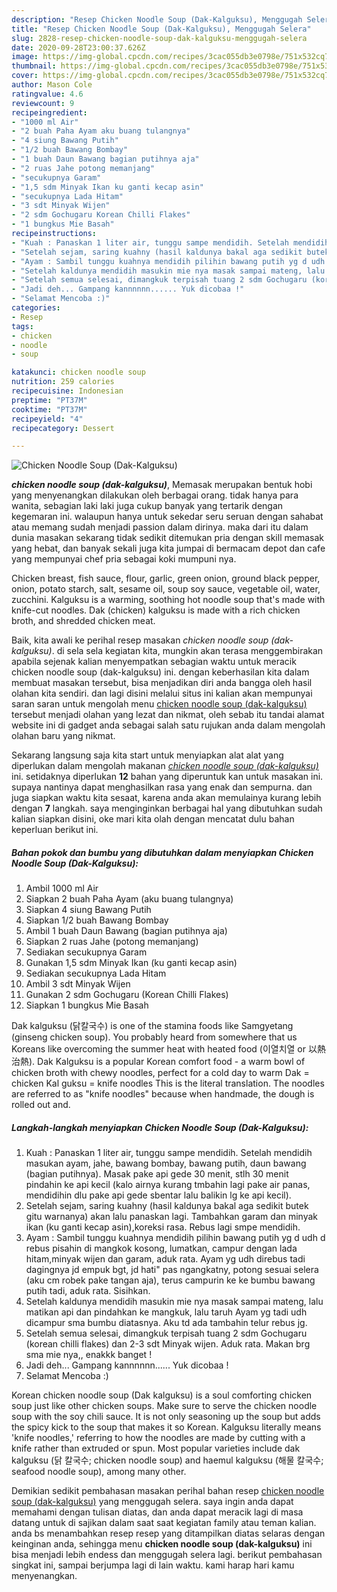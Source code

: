 ```yaml
---
description: "Resep Chicken Noodle Soup (Dak-Kalguksu), Menggugah Selera"
title: "Resep Chicken Noodle Soup (Dak-Kalguksu), Menggugah Selera"
slug: 2828-resep-chicken-noodle-soup-dak-kalguksu-menggugah-selera
date: 2020-09-28T23:00:37.626Z
image: https://img-global.cpcdn.com/recipes/3cac055db3e0798e/751x532cq70/chicken-noodle-soup-dak-kalguksu-foto-resep-utama.jpg
thumbnail: https://img-global.cpcdn.com/recipes/3cac055db3e0798e/751x532cq70/chicken-noodle-soup-dak-kalguksu-foto-resep-utama.jpg
cover: https://img-global.cpcdn.com/recipes/3cac055db3e0798e/751x532cq70/chicken-noodle-soup-dak-kalguksu-foto-resep-utama.jpg
author: Mason Cole
ratingvalue: 4.6
reviewcount: 9
recipeingredient:
- "1000 ml Air"
- "2 buah Paha Ayam aku buang tulangnya"
- "4 siung Bawang Putih"
- "1/2 buah Bawang Bombay"
- "1 buah Daun Bawang bagian putihnya aja"
- "2 ruas Jahe potong memanjang"
- "secukupnya Garam"
- "1,5 sdm Minyak Ikan ku ganti kecap asin"
- "secukupnya Lada Hitam"
- "3 sdt Minyak Wijen"
- "2 sdm Gochugaru Korean Chilli Flakes"
- "1 bungkus Mie Basah"
recipeinstructions:
- "Kuah : Panaskan 1 liter air, tunggu sampe mendidih. Setelah mendidih masukan ayam, jahe, bawang bombay, bawang putih, daun bawang (bagian putihnya). Masak pake api gede 30 menit, stlh 30 menit pindahin ke api kecil (kalo airnya kurang tmbahin lagi pake air panas, mendidihin dlu pake api gede sbentar lalu balikin lg ke api kecil)."
- "Setelah sejam, saring kuahny (hasil kaldunya bakal aga sedikit butek gitu warnanya) akan lalu panaskan lagi. Tambahkan garam dan minyak ikan (ku ganti kecap asin),koreksi rasa. Rebus lagi smpe mendidih."
- "Ayam : Sambil tunggu kuahnya mendidih pilihin bawang putih yg d udh d rebus pisahin di mangkok kosong, lumatkan, campur dengan lada hitam,minyak wijen dan garam, aduk rata. Ayam yg udh direbus tadi dagingnya jd empuk bgt, jd hati&#34; pas ngangkatny, potong sesuai selera (aku cm robek pake tangan aja), terus campurin ke ke bumbu bawang putih tadi, aduk rata. Sisihkan."
- "Setelah kaldunya mendidih masukin mie nya masak sampai mateng, lalu matikan api dan pindahkan ke mangkuk, lalu taruh Ayam yg tadi udh dicampur sma bumbu diatasnya. Aku td ada tambahin telur rebus jg."
- "Setelah semua selesai, dimangkuk terpisah tuang 2 sdm Gochugaru (korean chilli flakes) dan 2-3 sdt Minyak wijen. Aduk rata. Makan brg sma mie nya,, enakkk banget !"
- "Jadi deh... Gampang kannnnnn...... Yuk dicobaa !"
- "Selamat Mencoba :)"
categories:
- Resep
tags:
- chicken
- noodle
- soup

katakunci: chicken noodle soup 
nutrition: 259 calories
recipecuisine: Indonesian
preptime: "PT37M"
cooktime: "PT37M"
recipeyield: "4"
recipecategory: Dessert

---
```



![Chicken Noodle Soup (Dak-Kalguksu)](https://img-global.cpcdn.com/recipes/3cac055db3e0798e/751x532cq70/chicken-noodle-soup-dak-kalguksu-foto-resep-utama.jpg)

<b><i>chicken noodle soup (dak-kalguksu)</i></b>, Memasak merupakan bentuk hobi yang menyenangkan dilakukan oleh berbagai orang. tidak hanya para wanita, sebagian laki laki juga cukup banyak yang tertarik dengan kegemaran ini. walaupun hanya untuk sekedar seru seruan dengan sahabat atau memang sudah menjadi passion dalam dirinya. maka dari itu dalam dunia masakan sekarang tidak sedikit ditemukan pria dengan skill memasak yang hebat, dan banyak sekali juga kita jumpai di bermacam depot dan cafe yang mempunyai chef pria sebagai koki mumpuni nya.

Chicken breast, fish sauce, flour, garlic, green onion, ground black pepper, onion, potato starch, salt, sesame oil, soup soy sauce, vegetable oil, water, zucchini. Kalguksu is a warming, soothing hot noodle soup that&#39;s made with knife-cut noodles. Dak (chicken) kalguksu is made with a rich chicken broth, and shredded chicken meat.

Baik, kita awali ke perihal resep masakan <i>chicken noodle soup (dak-kalguksu)</i>. di sela sela kegiatan kita, mungkin akan terasa menggembirakan apabila sejenak kalian menyempatkan sebagian waktu untuk meracik chicken noodle soup (dak-kalguksu) ini. dengan keberhasilan kita dalam membuat masakan tersebut, bisa menjadikan diri anda bangga oleh hasil olahan kita sendiri. dan lagi disini melalui situs ini kalian akan mempunyai saran saran untuk mengolah menu <u>chicken noodle soup (dak-kalguksu)</u> tersebut menjadi olahan yang lezat dan nikmat, oleh sebab itu tandai alamat website ini di gadget anda sebagai salah satu rujukan anda dalam mengolah olahan baru yang nikmat.


Sekarang langsung saja kita start untuk menyiapkan alat alat yang diperlukan dalam mengolah makanan <u><i>chicken noodle soup (dak-kalguksu)</i></u> ini. setidaknya diperlukan <b>12</b> bahan yang diperuntuk kan untuk masakan ini. supaya nantinya dapat menghasilkan rasa yang enak dan sempurna. dan juga siapkan waktu kita sesaat, karena anda akan memulainya kurang lebih dengan <b>7</b> langkah. saya menginginkan berbagai hal yang dibutuhkan sudah kalian siapkan disini, oke mari kita olah dengan mencatat dulu bahan keperluan berikut ini.

<!--inarticleads1-->

##### Bahan pokok dan bumbu yang dibutuhkan dalam menyiapkan Chicken Noodle Soup (Dak-Kalguksu):

1. Ambil 1000 ml Air
1. Siapkan 2 buah Paha Ayam (aku buang tulangnya)
1. Siapkan 4 siung Bawang Putih
1. Siapkan 1/2 buah Bawang Bombay
1. Ambil 1 buah Daun Bawang (bagian putihnya aja)
1. Siapkan 2 ruas Jahe (potong memanjang)
1. Sediakan secukupnya Garam
1. Gunakan 1,5 sdm Minyak Ikan (ku ganti kecap asin)
1. Sediakan secukupnya Lada Hitam
1. Ambil 3 sdt Minyak Wijen
1. Gunakan 2 sdm Gochugaru (Korean Chilli Flakes)
1. Siapkan 1 bungkus Mie Basah


Dak kalguksu (닭칼국수) is one of the stamina foods like Samgyetang (ginseng chicken soup). You probably heard from somewhere that us Koreans like overcoming the summer heat with heated food (이열치열 or 以熱治熱). Dak Kalguksu is a popular Korean comfort food - a warm bowl of chicken broth with chewy noodles, perfect for a cold day to warm Dak = chicken Kal guksu = knife noodles This is the literal translation. The noodles are referred to as &#34;knife noodles&#34; because when handmade, the dough is rolled out and. 

<!--inarticleads2-->

##### Langkah-langkah menyiapkan Chicken Noodle Soup (Dak-Kalguksu):

1. Kuah : Panaskan 1 liter air, tunggu sampe mendidih. Setelah mendidih masukan ayam, jahe, bawang bombay, bawang putih, daun bawang (bagian putihnya). Masak pake api gede 30 menit, stlh 30 menit pindahin ke api kecil (kalo airnya kurang tmbahin lagi pake air panas, mendidihin dlu pake api gede sbentar lalu balikin lg ke api kecil).
1. Setelah sejam, saring kuahny (hasil kaldunya bakal aga sedikit butek gitu warnanya) akan lalu panaskan lagi. Tambahkan garam dan minyak ikan (ku ganti kecap asin),koreksi rasa. Rebus lagi smpe mendidih.
1. Ayam : Sambil tunggu kuahnya mendidih pilihin bawang putih yg d udh d rebus pisahin di mangkok kosong, lumatkan, campur dengan lada hitam,minyak wijen dan garam, aduk rata. Ayam yg udh direbus tadi dagingnya jd empuk bgt, jd hati&#34; pas ngangkatny, potong sesuai selera (aku cm robek pake tangan aja), terus campurin ke ke bumbu bawang putih tadi, aduk rata. Sisihkan.
1. Setelah kaldunya mendidih masukin mie nya masak sampai mateng, lalu matikan api dan pindahkan ke mangkuk, lalu taruh Ayam yg tadi udh dicampur sma bumbu diatasnya. Aku td ada tambahin telur rebus jg.
1. Setelah semua selesai, dimangkuk terpisah tuang 2 sdm Gochugaru (korean chilli flakes) dan 2-3 sdt Minyak wijen. Aduk rata. Makan brg sma mie nya,, enakkk banget !
1. Jadi deh... Gampang kannnnnn...... Yuk dicobaa !
1. Selamat Mencoba :)


Korean chicken noodle soup (Dak kalguksu) is a soul comforting chicken soup just like other chicken soups. Make sure to serve the chicken noodle soup with the soy chili sauce. It is not only seasoning up the soup but adds the spicy kick to the soup that makes it so Korean. Kalguksu literally means &#39;knife noodles,&#39; referring to how the noodles are made by cutting with a knife rather than extruded or spun. Most popular varieties include dak kalguksu (닭 칼국수; chicken noodle soup) and haemul kalguksu (해물 칼국수; seafood noodle soup), among many other. 

Demikian sedikit pembahasan masakan perihal bahan resep <u>chicken noodle soup (dak-kalguksu)</u> yang menggugah selera. saya ingin anda dapat memahami dengan tulisan diatas, dan anda dapat meracik lagi di masa datang untuk di sajikan dalam saat saat kegiatan family atau teman kalian. anda bs menambahkan resep resep yang ditampilkan diatas selaras dengan keinginan anda, sehingga menu <b>chicken noodle soup (dak-kalguksu)</b> ini bisa menjadi lebih endess dan menggugah selera lagi. berikut pembahasan singkat ini, sampai berjumpa lagi di lain waktu. kami harap hari kamu menyenangkan.
